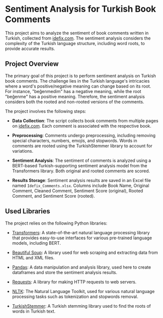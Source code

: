 # Sentiment Analysis for Turkish Book Comments

This project aims to analyze the sentiment of book comments written in Turkish, collected from [idefix.com](https://www.idefix.com/). The sentiment analysis considers the complexity of the Turkish language structure, including word roots, to provide accurate results.

## Project Overview

The primary goal of this project is to perform sentiment analysis on Turkish book comments. The challenge lies in the Turkish language's intricacies where a word's positive/negative meaning can change based on its root. For instance, "beğenmedim" has a negative meaning, while the root "beğenme" has a positive meaning. Therefore, the sentiment analysis considers both the rooted and non-rooted versions of the comments.

The project involves the following steps:

- **Data Collection**: The script collects book comments from multiple pages on [idefix.com](https://www.idefix.com/). Each comment is associated with the respective book.

- **Preprocessing**: Comments undergo preprocessing, including removing special characters, numbers, emojis, and stopwords. Words in comments are rooted using the TurkishStemmer library to account for variations.

- **Sentiment Analysis**: The sentiment of comments is analyzed using a BERT-based Turkish-supporting sentiment analysis model from the Transformers library. Both original and rooted comments are scored.

- **Results Storage**: Sentiment analysis results are saved in an Excel file named `Idefix_Comments.xlsx`. Columns include Book Name, Original Comment, Cleaned Comment, Sentiment Score (original), Rooted Comment, and Sentiment Score (rooted).

## Used Libraries

The project relies on the following Python libraries:

- [Transformers](https://huggingface.co/transformers): A state-of-the-art natural language processing library that provides easy-to-use interfaces for various pre-trained language models, including BERT.

- [Beautiful Soup](https://www.crummy.com/software/BeautifulSoup/bs4/doc/): A library used for web scraping and extracting data from HTML and XML files.

- [Pandas](https://pandas.pydata.org/): A data manipulation and analysis library, used here to create dataframes and store the sentiment analysis results.

- [Requests](https://docs.python-requests.org/en/latest/): A library for making HTTP requests to web servers.

- [NLTK](https://www.nltk.org/): The Natural Language Toolkit, used for various natural language processing tasks such as tokenization and stopwords removal.

- [TurkishStemmer](https://pypi.org/project/TurkishStemmer/): A Turkish stemming library used to find the roots of words in Turkish text.

